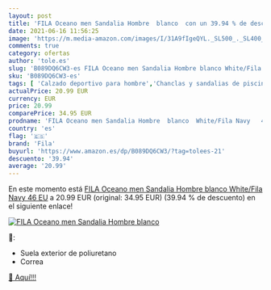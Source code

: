 ```yaml
---
layout: post
title: 'FILA Oceano men Sandalia Hombre  blanco  con un 39.94 % de descuento'
date: 2021-06-16 11:56:25
image: 'https://m.media-amazon.com/images/I/31A9fIgeQYL._SL500_._SL400_.jpg'
comments: true
category: ofertas
author: 'tole.es'
slug: 'B089DQ6CW3-es FILA Oceano men Sandalia Hombre blanco White/Fila Navy 46 EU'
sku: 'B089DQ6CW3-es'
tags: [ 'Calzado deportivo para hombre','Chanclas y sandalias de piscina para hombre','Zapatillas y calzado deportivo para hombre','Zapatos','Zapatos para hombre','Zapatos y complementos','fila','sandalia', ]
actualPrice: 20.99 EUR
currency: EUR
price: 20.99
comparePrice: 34.95 EUR
prodname: 'FILA Oceano men Sandalia Hombre  blanco  White/Fila Navy   46 EU'
country: 'es'
flag: '🇪🇸'
brand: 'Fila'
buyurl: 'https://www.amazon.es/dp/B089DQ6CW3/?tag=tolees-21'
descuento: '39.94'
average: '20.99'
---
```


En este momento está [FILA Oceano men Sandalia Hombre  blanco  White/Fila Navy   46 EU](https://www.amazon.es/dp/B089DQ6CW3/?tag=tolees-21) a 20.99 EUR (original: 34.95 EUR) (39.94 %  de descuento) en el siguiente enlace!

[![FILA Oceano men Sandalia Hombre  blanco ](https://m.media-amazon.com/images/I/31A9fIgeQYL._SL500_._SL400_.jpg)](https://www.amazon.es/dp/B089DQ6CW3/?tag=tolees-21)

🔎:

- Suela exterior de poliuretano
- Correa

[🛒 Aquí!!!](https://www.amazon.es/dp/B089DQ6CW3/?tag=tolees-21)
